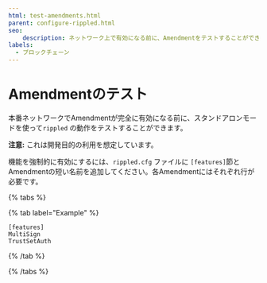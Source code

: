 ```yaml
---
html: test-amendments.html
parent: configure-rippled.html
seo:
    description: ネットワーク上で有効になる前に、Amendmentをテストすることができます。
labels:
  - ブロックチェーン
---
```

# Amendmentのテスト


本番ネットワークでAmendmentが完全に有効になる前に、スタンドアロンモードを使って`rippled` の動作をテストすることができます。

**注意:** これは開発目的の利用を想定しています。

機能を強制的に有効にするには、`rippled.cfg` ファイルに `[features]`節とAmendmentの短い名前を追加してください。各Amendmentにはそれぞれ行が必要です。

{% tabs %}

{% tab label="Example" %}
```
[features]
MultiSign
TrustSetAuth
```
{% /tab %}

{% /tabs %}
